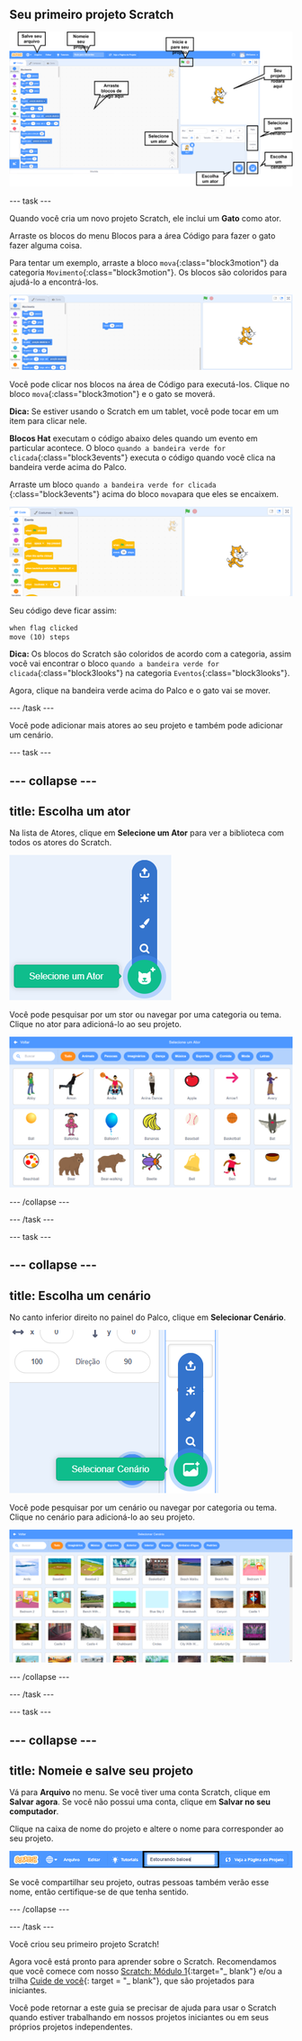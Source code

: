 ## Seu primeiro projeto Scratch

![Um screenshot com anotações do editor Scratch, com os principais recursos identificados.](images/scratch-features.png)

--- task ---

Quando você cria um novo projeto Scratch, ele inclui um **Gato** como ator.

Arraste os blocos do menu Blocos para a área Código para fazer o gato fazer alguma coisa.

Para tentar um exemplo, arraste a bloco `mova`{:class="block3motion"} da categoria `Movimento`{:class="block3motion"}. Os blocos são coloridos para ajudá-lo a encontrá-los.

![Um bloco 'mova' na área de código.](images/move-block.png)

Você pode clicar nos blocos na área de Código para executá-los. Clique no bloco `mova`{:class="block3motion"} e o gato se moverá.

**Dica:** Se estiver usando o Scratch em um tablet, você pode tocar em um item para clicar nele.

**Blocos Hat** executam o código abaixo deles quando um evento em particular acontece. O bloco `quando a bandeira verde for clicada`{:class="block3events"} executa o código quando você clica na bandeira verde acima do Palco.

Arraste um bloco `quando a bandeira verde for clicada` {:class="block3events"} acima do bloco `mova`para que eles se encaixem.

![O bloco 'mova' na área de código.](images/green-flag-script.png)

Seu código deve ficar assim:

```blocks3
when flag clicked
move (10) steps
```

**Dica:** Os blocos do Scratch são coloridos de acordo com a categoria, assim você vai encontrar o bloco `quando a bandeira verde for clicada`{:class="block3looks"} na categoria `Eventos`{:class="block3looks"}.

Agora, clique na bandeira verde acima do Palco e o gato vai se mover.

--- /task ---

Você pode adicionar mais atores ao seu projeto e também pode adicionar um cenário.

--- task ---

--- collapse ---
---
title: Escolha um ator
---

Na lista de Atores, clique em **Selecione um Ator** para ver a biblioteca com todos os atores do Scratch.

![O ícone 'Selecione um Ator'.](images/sprite-library.png)

Você pode pesquisar por um stor ou navegar por uma categoria ou tema. Clique no ator para adicioná-lo ao seu projeto.

![A Biblioteca de Atores.](images/sprite-choose.png)

--- /collapse ---

--- /task ---

--- task ---

--- collapse ---
---
title: Escolha um cenário
---

No canto inferior direito no painel do Palco, clique em **Selecionar Cenário**.

![O ícone 'Selecionar Cenário'.](images/stage-choose.png)

Você pode pesquisar por um cenário ou navegar por categoria ou tema. Clique no cenário para adicioná-lo ao seu projeto.

![A Biblioteca de Cenários.](images/backdrop.png)

--- /collapse ---

--- /task ---

--- task ---

--- collapse ---
---
title: Nomeie e salve seu projeto
---

Vá para **Arquivo** no menu. Se você tiver uma conta Scratch, clique em **Salvar agora**. Se você não possui uma conta, clique em **Salvar no seu computador**.

Clique na caixa de nome do projeto e altere o nome para corresponder ao seu projeto.

![A caixa de texto do nome do projeto destacado.](images/change-project-name.png)

Se você compartilhar seu projeto, outras pessoas também verão esse nome, então certifique-se de que tenha sentido.

--- /collapse ---

--- /task ---

Você criou seu primeiro projeto Scratch!

Agora você está pronto para aprender sobre o Scratch. Recomendamos que você comece com nosso [Scratch: Módulo 1](https://projects.raspberrypi.org/en/raspberrypi/scratch-module-1){:target="_ blank"} e/ou a trilha [Cuide de você](https://projects.raspberrypi.org/en/raspberrypi/look-after-yourself){: target = "_ blank"}, que são projetados para iniciantes.

 Você pode retornar a este guia se precisar de ajuda para usar o Scratch quando estiver trabalhando em nossos projetos iniciantes ou em seus próprios projetos independentes. 


